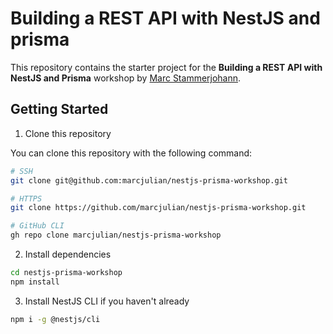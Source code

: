 # Building a REST API with NestJS and prisma

This repository contains the starter project for the **Building a REST API with NestJS and Prisma** workshop by [Marc Stammerjohann](https://twitter.com/mrcjln).
## Getting Started

1. Clone this repository

You can clone this repository with the following command:

```bash
# SSH
git clone git@github.com:marcjulian/nestjs-prisma-workshop.git

# HTTPS
git clone https://github.com/marcjulian/nestjs-prisma-workshop.git

# GitHub CLI
gh repo clone marcjulian/nestjs-prisma-workshop
```

2. Install dependencies

```bash
cd nestjs-prisma-workshop
npm install
```

3. Install NestJS CLI if you haven't already

```bash
npm i -g @nestjs/cli
```
